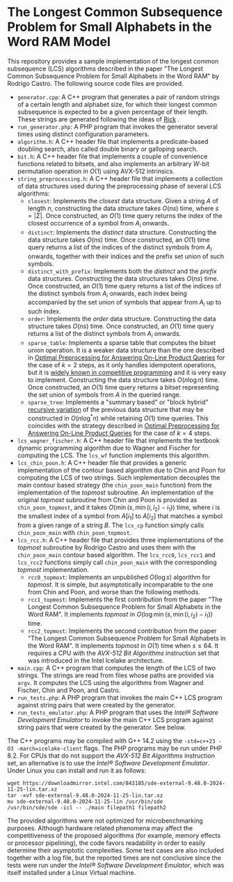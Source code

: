 # The Longest Common Subsequence Problem for Small Alphabets in the Word RAM Model

This repository provides a sample implementation of the longest common subsequence (LCS) algorithms described in the paper "The Longest Common Subsequence Problem for Small Alphabets in the Word RAM" by Rodrigo Castro. The following source code files are provided.

* `generator.cpp`: A C++ program that generates a pair of random strings of a certain length and alphabet size, for which their longest common subsequence is expected to be a given percentage of their length. These strings are generated following the ideas of [Rick][1] .
* `run_generator.php`: A PHP program that invokes the generator several times using distinct configuration parameters.
* `algorithm.h`: A C++ header file that implements a predicate-based doubling search, also called double binary or galloping search.
* `bit.h`: A C++ header file that implements a couple of convenience functions related to bitsets, and also implements an arbitrary $W$-bit permutation operation in $O(1)$ using AVX-512 intrinsics.
* `string_preprocessing.h`: A C++ header file that implements a collection of data structures used during the preprocessing phase of several LCS algorithms:
  - `closest`: Implements the *closest* data structure. Given a string $A$ of length $n$, constructing the data structure takes $O(ns)$ time, where $s = |\Sigma|$. Once constructed, an $O(1)$ time query returns the index of the closest occurrence of a symbol from $A_i$ onwards.
  - `distinct`: Implements the *distinct* data structure. Constructing the data structure takes $O(ns)$ time. Once constructed, an $O(1)$ time query returns a list of the indices of the distinct symbols from $A_i$ onwards, together with their indices and the prefix set union of such symbols.
  - `distinct_with_prefix`: Implements both the *distinct* and the *prefix* data structures. Constructing the data structures takes $O(ns)$ time. Once constructed, an $O(1)$ time query returns a list of the indices of the distinct symbols from $A_i$ onwards, each index being accompanied by the set union of symbols that appear from $A_i$ up to such index.
  - `order`: Implements the *order* data structure. Constructing the data structure takes $O(ns)$ time. Once constructed, an $O(1)$ time query returns a list of the distinct symbols from $A_i$ onwards.
  - `sparse_table`: Implements a sparse table that computes the bitset union operation. It is a weaker data structure than the one described in [Optimal Preprocessing for Answering On-Line Product Queries][2] for the case of $k=2$ steps, as it only handles idempotent operations, but it is [widely known in competitive programming][3] and it is very easy to implement. Constructing the data structure takes $O(n \log n)$ time. Once constructed, an $O(1)$ time query returns a bitset representing the set union of symbols from $A$ in the queried range.
  - `sparse_tree`: Implements a "summary based" or "block hybrid" [recursive variation][4] of the previous data structure that may be constructed in $O(n \log^* n)$ while retaining $O(1)$ time queries. This coincides with the strategy described in [Optimal Preprocessing for Answering On-Line Product Queries][2] for the case of $k=4$ steps.
* `lcs_wagner_fischer.h`: A C++ header file that implements the textbook dynamic programming algorithm due to Wagner and Fischer for computing the LCS. The `lcs_wf` function implements this algorithm.
* `lcs_chin_poon.h`: A C++ header file that provides a generic implementation of the contour based algorithm due to Chin and Poon for computing the LCS of two strings. Such implementation decouples the main contour based strategy (the `chin_poon_main` function) from the implementation of the *topmost* subroutine. An implementation of the original *topmost* subroutine from Chin and Poon is provided as `chin_poon_topmost`, and it takes $O(\min(s, \min(i, i_2) - i_1))$ time, where $i$ is the smallest index of a symbol from $A[i_1]$ to $A[i_2]$ that matches a symbol from a given range of a string $B$. The `lcs_cp` function simply calls `chin_poon_main` with `chin_poon_topmost`.
* `lcs_rcc.h`: A C++ header file that provides three implementations of the *topmost* subroutine by Rodrigo Castro and uses them with the `chin_poon_main` contour based algorithm. The `lcs_rcc0`, `lcs_rcc1` and `lcs_rcc2` functions simply call `chin_poon_main` with the corresponding *topmost* implementation.
  - `rcc0_topmost`: Implements an unpublished $O(\log s)$ algorithm for *topmost*. It is simple, but asymptotically incomparable to the one from Chin and Poon, and worse than the following methods.
  - `rcc1_topmost`: Implements the first contribution from the paper "The Longest Common Subsequence Problem for Small Alphabets in the Word RAM". It implements *topmost* in $O(\log \min(s, \min(i, i_2) - i_1))$ time.
  - `rcc2_topmost`: Implements the second contribution from the paper "The Longest Common Subsequence Problem for Small Alphabets in the Word RAM". It implements *topmost* in $O(1)$ time when $s \leq 64$. It requires a CPU with the *AVX-512 Bit Algorithms* instruction set that was introduced in the Intel Icelake architecture.
* `main.cpp`: A C++ program that computes the length of the LCS of two strings. The strings are read from files whose paths are provided via `argv`. It computes the LCS using the algorithms from Wagner and Fischer, Chin and Poon, and Castro.
* `run_tests.php`: A PHP program that invokes the main C++ LCS program against string pairs that were created by the generator.
* `run_tests_emulator.php`: A PHP program that uses the *Intel® Software Development Emulator* to invoke the main C++ LCS program against string pairs that were created by the generator. See below.

The C++ programs may be compiled with G++ 14.2 using the `-std=c++23 -O3 -march=icelake-client` flags. The PHP programs may be run under PHP 8.2. For CPUs that do not support the *AVX-512 Bit Algorithms* instruction set, an alternative is to use the *Intel® Software Development Emulator*. Under Linux you can install and run it as follows:

```
wget https://downloadmirror.intel.com/843185/sde-external-9.48.0-2024-11-25-lin.tar.xz
tar -xvf sde-external-9.48.0-2024-11-25-lin.tar.xz
mv sde-external-9.48.0-2024-11-25-lin /usr/bin/sde
/usr/bin/sde/sde -icl -- ./main filepath1 filepath2
```

The provided algorithms were not optimized for microbenchmarking purposes. Although hardware related phenomena may affect the competitiveness of the proposed algorithms (for example, memory effects or processor pipelining), the code favors readability in order to easily determine their asymptotic complexities. Some test cases are also included together with a log file, but the reported times are not conclusive since the tests were run under the *Intel® Software Development Emulator*, which was itself installed under a Linux Virtual machine. 

  [1]: https://www.semanticscholar.org/paper/New-Algorithms-for-the-Longest-Common-Subsequence-Rick/28568a5d078ee484a30ef1b261a560612f5fc999
  [2]: https://arxiv.org/abs/2406.06321
  [3]: https://cp-algorithms.com/data_structures/sparse-table.html
  [4]: https://activities.tjhsst.edu/sct/lectures/1920/2020_4_30_RMQ.pdf
